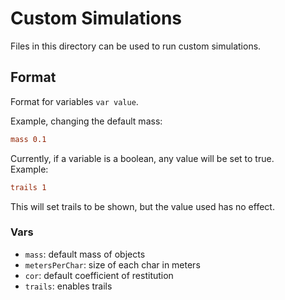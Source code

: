 # Custom Simulations
Files in this directory can be used to run custom simulations.

## Format
Format for variables `var value`.

Example, changing the default mass:
```conf
mass 0.1
```

Currently, if a variable is a boolean, any value will be set to true.<br>
Example:
```conf
trails 1
```
This will set trails to be shown, but the value used has no effect.

### Vars
- `mass`: default mass of objects
- `metersPerChar`: size of each char in meters
- `cor`: default coefficient of restitution
- `trails`: enables trails
